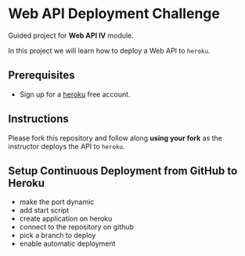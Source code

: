 # Web API Deployment Challenge

Guided project for **Web API IV** module.

In this project we will learn how to deploy a Web API to `heroku`.

## Prerequisites

- Sign up for a [heroku](https://www.heroku.com/) free account.

## Instructions

Please fork this repository and follow along **using your fork** as the instructor deploys the API to `heroku`.

## Setup Continuous Deployment from GitHub to Heroku
- make the port dynamic
- add start script
- create application on heroku
- connect to the repository on github
- pick a branch to deploy
- enable automatic deployment